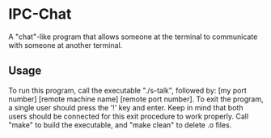 # IPC-Chat

A "chat"-like program that allows someone at the terminal to communicate with someone at another terminal.

## Usage

To run this program, call the executable "./s-talk", followed by: [my port number] [remote machine name] [remote port number].
To exit the program, a single user should press the '!' key and enter. Keep in mind that both users should be connected for this exit procedure to work properly.
Call "make" to build the executable, and "make clean" to delete .o files.